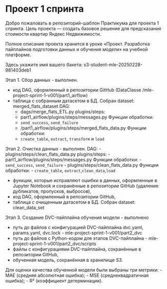 # Проект 1 спринта

Добро пожаловать в репозиторий-шаблон Практикума для проекта 1 спринта. Цель проекта — создать базовое решение для предсказания стоимости квартир Яндекс Недвижимости.

Полное описание проекта хранится в уроке «Проект. Разработка пайплайнов подготовки данных и обучения модели» на учебной платформе.

Здесь укажите имя вашего бакета: s3-student-mle-20250228-981403deb1

Этап 1. Сбор данных - выполнен.
- код DAG, оформленный в репозитории GitHub (DataClasse /mle-project-sprint-1-v001/part1_airflow)
- таблица с собранным датасетом в БД. Собран dataset: merged_flats_dataset
DAG:
    - dags/merge_flats_ETL.py
plugins/steps:
    - part1_airflow/plugins/steps/messages.py
    Функции обработки:
    - `send_success`, `send_failure`
    - /part1_airflow/plugins/steps/merged_flats_data.py
    Функции обработки:
    - `create_table`, `extract`, `transform` и `load`

Этап 2. Очистка данных - выполнен.
DAG:
    - plugins/steps/clean_flats_data.py
plugins/steps:
    - part1_airflow/plugins/steps/messages.py
    Функции обработки:
    - `send_success`, `send_failure`
    - plugins/steps/clean_flats_data.py
    Функции обработки:
    - `create_table`, `extract`,`clean_data`,`load`
- функции, которые исправляют ошибки в данных, оформленные в Jupyter Notebook и сохранённые в репозитории GitHub (удаление дубликатов, пропусков, выбросов),
- код DAG, оформленный в репозитории GitHub,
- таблица с очищенным датасетом в БД. Собран dataset: clean_data_set

Этап 3. Создание DVC-пайплайна обучения модели - выполненo
- путь до файлов с конфигурацией DVC-пайплайна dvc.yaml, params.yaml, dvc.lock - mle-project-sprint-1-v001/part2_dvc
- путь до файлов с Python-кодом для этапов DVC-пайплайна - mle-project-sprint-1-v001/part2_dvc/scripts
- файлы с конфигурациями DVC-пайплайна, сохранённые в репозитории GitHub,
- обученная модель, сохранённая в хранилище S3.

Для оценки качества обученной модели были выбраны три метрики:
    - MAE (средняя абсолютная ошибка);
    - MSE (среднеквадратичная ошибка);
    - R² (коэффициент детерминации).

